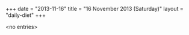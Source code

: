 +++
date = "2013-11-16"
title = "16 November 2013 (Saturday)"
layout = "daily-diet"
+++


\<no entries\>


